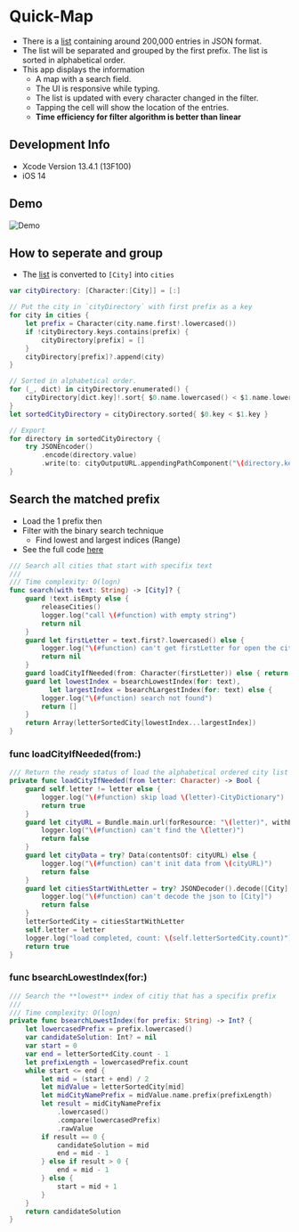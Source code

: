 # Quick-Map

- There is a [list](unsorted_cities.json) containing around 200,000 entries in JSON format.
- The list will be separated and grouped by the first prefix. The list is sorted in alphabetical order.
- This app displays the information
  - A map with a search field.
  - The UI is responsive while typing.
  - The list is updated with every character changed in the filter.
  - Tapping the cell will show the location of the entries.
  - **Time efficiency for filter algorithm is better than linear**

## Development Info

- Xcode Version 13.4.1 (13F100)
- iOS 14

## Demo

![Demo](demo.gif)

## How to seperate and group

- The [list](unsorted_cities.json) is converted to `[City]` into `cities`

```swift
var cityDirectory: [Character:[City]] = [:]

// Put the city in `cityDirectory` with first prefix as a key
for city in cities {
    let prefix = Character(city.name.first!.lowercased())
    if !cityDirectory.keys.contains(prefix) {
        cityDirectory[prefix] = []
    }
    cityDirectory[prefix]?.append(city)
}

// Sorted in alphabetical order.
for (_, dict) in cityDirectory.enumerated() {
    cityDirectory[dict.key]!.sort{ $0.name.lowercased() < $1.name.lowercased() }
}
let sortedCityDirectory = cityDirectory.sorted{ $0.key < $1.key }

// Export
for directory in sortedCityDirectory {
    try JSONEncoder()
        .encode(directory.value)
        .write(to: cityOutputURL.appendingPathComponent("\(directory.key).json"))
}
```

## Search the matched prefix

- Load the 1 prefix then
- Filter with the binary search technique
  - Find lowest and largest indices (Range)
- See the full code [here](Shared/City/CitySession.swift)

```swift
/// Search all cities that start with specifix text
///
/// Time complexity: O(logn)
func search(with text: String) -> [City]? {
    guard !text.isEmpty else {
        releaseCities()
        logger.log("call \(#function) with empty string")
        return nil
    }
    guard let firstLetter = text.first?.lowercased() else {
        logger.log("\(#function) can't get firstLetter for open the city's 1-prefix hierarchy")
        return nil
    }
    guard loadCityIfNeeded(from: Character(firstLetter)) else { return nil }
    guard let lowestIndex = bsearchLowestIndex(for: text),
          let largestIndex = bsearchLargestIndex(for: text) else {
        logger.log("\(#function) search not found")
        return []
    }
    return Array(letterSortedCity[lowestIndex...largestIndex])
}
```

### func loadCityIfNeeded(from:)

```swift
/// Return the ready status of load the alphabetical ordered city list from file (1-prefix hierarchy) if needed
private func loadCityIfNeeded(from letter: Character) -> Bool {
    guard self.letter != letter else {
        logger.log("\(#function) skip load \(letter)-CityDictionary")
        return true
    }
    guard let cityURL = Bundle.main.url(forResource: "\(letter)", withExtension: "json") else {
        logger.log("\(#function) can't find the \(letter)")
        return false
    }
    guard let cityData = try? Data(contentsOf: cityURL) else {
        logger.log("\(#function) can't init data from \(cityURL)")
        return false
    }
    guard let citiesStartWithLetter = try? JSONDecoder().decode([City].self, from: cityData) else {
        logger.log("\(#function) can't decode the json to [City]")
        return false
    }
    letterSortedCity = citiesStartWithLetter
    self.letter = letter
    logger.log("load completed, count: \(self.letterSortedCity.count)")
    return true
}
```

### func bsearchLowestIndex(for:)

```swift
/// Search the **lowest** index of citiy that has a specifix prefix
///
/// Time complexity: O(logn)
private func bsearchLowestIndex(for prefix: String) -> Int? {
    let lowercasedPrefix = prefix.lowercased()
    var candidateSolution: Int? = nil
    var start = 0
    var end = letterSortedCity.count - 1
    let prefixLength = lowercasedPrefix.count
    while start <= end {
        let mid = (start + end) / 2
        let midValue = letterSortedCity[mid]
        let midCityNamePrefix = midValue.name.prefix(prefixLength)
        let result = midCityNamePrefix
            .lowercased()
            .compare(lowercasedPrefix)
            .rawValue
        if result == 0 {
            candidateSolution = mid
            end = mid - 1
        } else if result > 0 {
            end = mid - 1
        } else {
            start = mid + 1
        }
    }
    return candidateSolution
}
```
